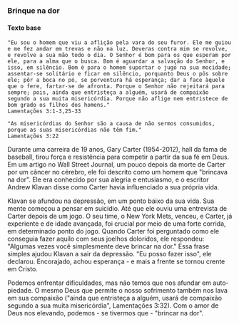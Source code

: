 ### Brinque na dor

#### Texto base
```
"Eu sou o homem que viu a aflição pela vara do seu furor. Ele me guiou e me fez andar em trevas e não na luz. Deveras contra mim se revolve, e revolve a sua mão todo o dia. O Senhor é bom para os que esperam por ele, para a alma que o busca. Bom é aguardar a salvação do Senhor, e isso, em silêncio. Bom é para o homem suportar o jugo na sua mocidade; assentar-se solitário e ficar em silêncio, porquanto Deus o pôs sobre ele; pôr a boca no pó, se porventura há esperança; dar a face àquele que o fere, fartar-se de afronta. Porque o Senhor não rejeitará para sempre; pois, ainda que entristeça a alguém, usará de compaixão segundo a sua muita misericórdia. Porque não aflige nem entristece de bom grado os filhos dos homens."
Lamentações 3:1-3,25-33
```

```
"As misericórdias do Senhor são a causa de não sermos consumidos, porque as suas misericórdias não têm fim."
Lamentações 3:22
```

Durante uma carreira de 19 anos, Gary Carter (1954-2012), hall da fama de baseball, tirou força e resistência para competir a partir da sua fé em Deus. Em um artigo no Wall Street Journal, um pouco depois da morte de Carter por um câncer no cérebro, ele foi descrito como um homem que "brincava na dor". Ele era conhecido por sua alegria e entusiasmo, e o escritor Andrew Klavan disse como Carter havia influenciado a sua própria vida.

Klavan se afundou na depressão, em um ponto baixo da sua vida. Sua mente começou a pensar em suicídio. Até que ele ouviu uma entrevista de Carter depois de um jogo. O seu time, o New York Mets, venceu, e Carter, já experiente e de idade avançada, foi crucial por meio de uma forte corrida, em determinado ponto do jogo. Quando Carter foi perguntado como ele conseguia fazer aquilo com seus joelhos doloridos, ele respondeu: "Algumas vezes você simplesmente deve brincar na dor." Essa frase simples ajudou Klavan a sair da depressão. "Eu posso fazer isso", ele declarou. Encorajado, achou esperança - e mais a frente se tornou crente em Cristo.

Podemos enfrentar dificuldades, mas não temos que nos afundar em auto-piedade. O mesmo Deus que permite o nosso sofrimento também nos lava em sua compaixão ("ainda que entristeça a alguém, usará de compaixão segundo a sua muita misericórdia", Lamentações 3:32). Com o amor de Deus nos elevando, podemos - se tivermos que - "brincar na dor".
